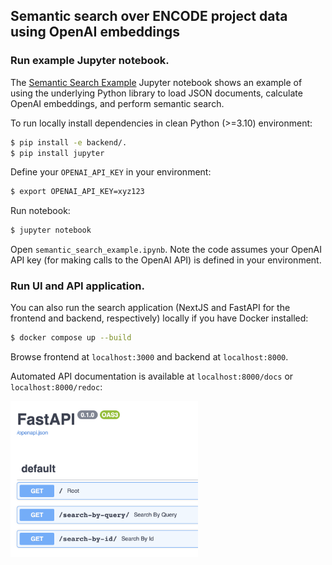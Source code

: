 ## Semantic search over ENCODE project data using OpenAI embeddings

### Run example Jupyter notebook.

The [Semantic Search Example](https://github.com/keenangraham/open-ai-semantic-search-with-encode-project-data/blob/main/semantic_search_example.ipynb) Jupyter notebook shows an example of using the
underlying Python library to load JSON documents, calculate OpenAI embeddings, and perform semantic search.

To run locally install dependencies in clean Python (>=3.10) environment:

```bash
$ pip install -e backend/.
$ pip install jupyter
```

Define your `OPENAI_API_KEY` in your environment:
```bash
$ export OPENAI_API_KEY=xyz123
```

Run notebook:

```bash
$ jupyter notebook
```

Open `semantic_search_example.ipynb`. Note the code assumes your OpenAI API key (for making calls to the OpenAI API) is defined in your environment.

### Run UI and API application.

You can also run the search application (NextJS and FastAPI for the frontend and backend, respectively) locally if you have Docker installed:

```bash
$ docker compose up --build
```

Browse frontend at `localhost:3000` and backend at `localhost:8000`.

Automated API documentation is available at `localhost:8000/docs` or `localhost:8000/redoc`:

<img style="float:left;" width="300" src="/images/api-doc-example.png">
